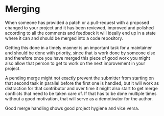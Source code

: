 # Merging

When someone has provided a patch or a pull-request with a proposed changed to
your project and it has been reviewed, improved and polished according to all
the comments and feedback it will ideally end up in a state where it can and
should be merged into a code repository.

Getting this done in a timely manner is an important task for a maintainer and
should be done with priority, since that is work done by someone else and
therefore once you have merged this piece of good work you might also allow
that person to get to work on the next improvement in your project.

A pending merge might not exactly prevent the submitter from starting on that
second task in parallel before the first one is handled, but it will work as
distraction for that contributor and over time it might also start to get
merge conflicts that need to be taken care of. If that has to be done multiple
times without a good motivation, that will serve as a demotivator for the
author.

Good merge handling shows good project hygiene and vice versa.
